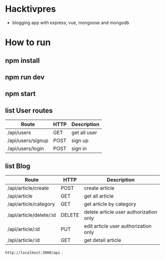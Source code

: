# Hacktivpres 
 * blogging app with express, vue, mongoose and mongodb

# How to run
## npm install
## npm run dev
## npm start

## list User routes
| Route | HTTP | Description |
| ------| ----- | ---------- |
| /api/users| GET | get all user |
| /api/users/signup | POST | sign up |
| /api/users/login | POST | sign in |


## list Blog
| Route | HTTP | Description |
| ------ | ----- | --------- |
|/api/article/create| POST | create article |
| /api/article | GET | get all article |
| /api/article/category | GET | get article by category |
| /api/article/delete/:id | DELETE | delete article user authorization only |
| /api/article/:id | PUT | edit article user authorization only |
| /api/article/:id | GET | get detail article |

`http://localhost:3000/api` .